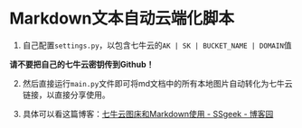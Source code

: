 # Markdown文本自动云端化脚本

1. 自己配置```settings.py```，以包含七牛云的```AK | SK | BUCKET_NAME | DOMAIN```值

**请不要把自己的七牛云密钥传到Github！**

2. 然后直接运行```main.py```文件即可将md文档中的所有本地图片自动转化为七牛云链接，以直接分享使用。

3. 具体可以看这篇博客：[七牛云图床和Markdown使用 - SSgeek - 博客园](https://www.cnblogs.com/ssgeek/p/10854839.html)
